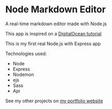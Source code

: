 # Node Markdown Editor

A real-time markdown editor made with Node.js

This app is inspired on a [DigitalOcean tutorial](https://www.digitalocean.com/community/tutorials/building-a-real-time-markdown-viewer)

This is my first real Node.js with Express app

Technologies used:
- Node
- Express
- Nodemon
- ejs
- Sass
- Api

See my other projects on [my portfolio website](https://www.gustavo-souza.com)

